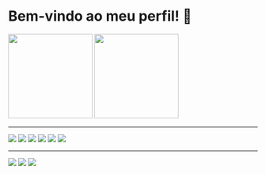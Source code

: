# Bem-vindo ao meu perfil! 👋
 <div style="display: block-inline;">
  <img src="https://github-readme-stats.vercel.app/api?username=PauloRobertoDSF&theme=dark&show_icons=true" height=170px>
  <img src="https://github-readme-stats.vercel.app/api/top-langs/?username=PauloRobertoDSF&theme=dark&layout=compact" height=170px>
 </div>
 <hr>
 <div style="display: block-inline;">
  <img src="https://img.icons8.com/color/48/000000/python--v1.png"/>
  <img src="https://img.icons8.com/color/48/000000/javascript--v1.png"/>
  <img src="https://img.icons8.com/color/48/000000/html-5--v1.png"/>
  <img src="https://img.icons8.com/color/48/000000/css3.png"/>
  <img src="https://img.icons8.com/color/48/000000/nodejs--v1.png"/>
  <img src="https://img.icons8.com/color/48/000000/c-programming.png"/>
 </div>
 <hr>
 <div>
  <img src="https://img.shields.io/badge/Telegram-2CA5E0?style=for-the-badge&logo=telegram&logoColor=white">
  <img src="https://img.shields.io/badge/Discord-7289DA?style=for-the-badge&logo=discord&logoColor=white">
  <a href="twitter.com/weaast"><img src="https://img.shields.io/badge/Twitter-1DA1F2?style=for-the-badge&logo=twitter&logoColor=white"></a>
 </div>
